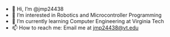 - 👋 Hi, I’m @jmp24438
- 👀 I’m interested in Robotics and Microcontroller Programming
- 🌱 I’m currently learning Computer Engineering at Virginia Tech
- 📫 How to reach me: Email me at jmp24438@vt.edu

<!---
jmp24438/jmp24438 is a ✨ special ✨ repository because its `README.md` (this file) appears on your GitHub profile.
You can click the Preview link to take a look at your changes.
--->
